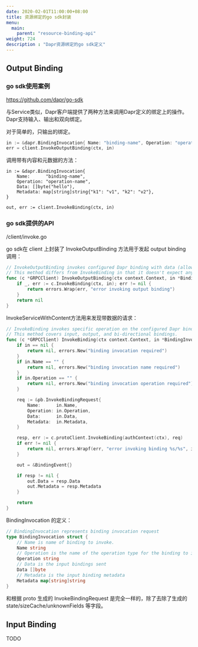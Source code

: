 ```yaml
---
date: 2020-02-01T11:00:00+08:00
title: 资源绑定的go sdk封装
menu:
  main:
    parent: "resource-binding-api"
weight: 724
description : "Dapr资源绑定的go sdk定义"
---
```


## Output Binding

### go sdk使用案例

https://github.com/dapr/go-sdk 

与Service类似，Dapr客户端提供了两种方法来调用Dapr定义的绑定上的操作。Dapr支持输入、输出和双向绑定。

对于简单的，只输出的绑定。

```go
in := &dapr.BindingInvocation{ Name: "binding-name", Operation: "operation-name" }
err = client.InvokeOutputBinding(ctx, in)
```

调用带有内容和元数据的方法：

```
in := &dapr.BindingInvocation{
    Name:      "binding-name",
    Operation: "operation-name",
    Data: []byte("hello"),
    Metadata: map[string]string{"k1": "v1", "k2": "v2"},
}

out, err := client.InvokeBinding(ctx, in)
```

### go sdk提供的API

/client/invoke.go

go sdk在 client 上封装了 InvokeOutputBinding 方法用于发起 output binding 调用：

```go
// InvokeOutputBinding invokes configured Dapr binding with data (allows nil).InvokeOutputBinding
// This method differs from InvokeBinding in that it doesn't expect any content being returned from the invoked method.
func (c *GRPCClient) InvokeOutputBinding(ctx context.Context, in *BindingInvocation) error {
	if _, err := c.InvokeBinding(ctx, in); err != nil {
		return errors.Wrap(err, "error invoking output binding")
	}
	return nil
}
```

InvokeServiceWithContent方法用来发现带数据的请求：

```go
// InvokeBinding invokes specific operation on the configured Dapr binding.
// This method covers input, output, and bi-directional bindings.
func (c *GRPCClient) InvokeBinding(ctx context.Context, in *BindingInvocation) (out *BindingEvent, err error) {
	if in == nil {
		return nil, errors.New("binding invocation required")
	}
	if in.Name == "" {
		return nil, errors.New("binding invocation name required")
	}
	if in.Operation == "" {
		return nil, errors.New("binding invocation operation required")
	}

	req := &pb.InvokeBindingRequest{
		Name:      in.Name,
		Operation: in.Operation,
		Data:      in.Data,
		Metadata:  in.Metadata,
	}

	resp, err := c.protoClient.InvokeBinding(authContext(ctx), req)
	if err != nil {
		return nil, errors.Wrapf(err, "error invoking binding %s/%s", in.Name, in.Operation)
	}

	out = &BindingEvent{}

	if resp != nil {
		out.Data = resp.Data
		out.Metadata = resp.Metadata
	}

	return
}
```

BindingInvocation 的定义：

```go
// BindingInvocation represents binding invocation request
type BindingInvocation struct {
	// Name is name of binding to invoke.
	Name string
	// Operation is the name of the operation type for the binding to invoke
	Operation string
	// Data is the input bindings sent
	Data []byte
	// Metadata is the input binding metadata
	Metadata map[string]string
}
```

和根据 proto 生成的 InvokeBindingRequest 是完全一样的，除了去除了生成的 state/sizeCache/unknownFields 等字段。

## Input Binding

TODO
